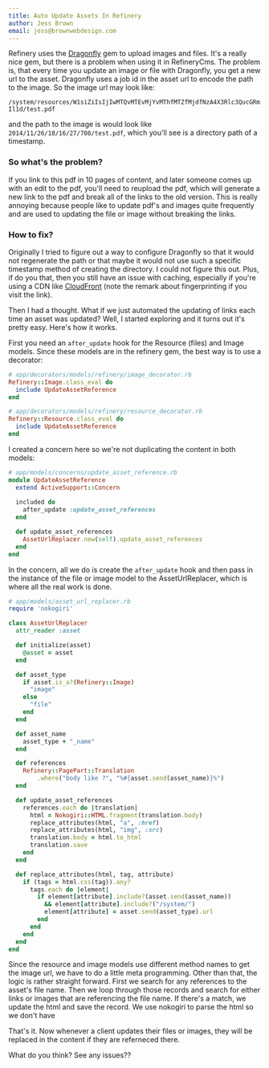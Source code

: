 ```yaml
---
title: Auto Update Assets In Refinery
author: Jess Brown
email: jess@brownwebdesign.com
---
```


Refinery uses the [Dragonfly][1] gem to upload images and files. It's a
really nice gem, but there is a problem when using it in RefineryCms.
The problem is, that every time you update an image or file with
Dragonfly, you get a new url to the asset. Dragonfly uses a job id in
the asset url to encode the path to the image. So the image url may look
like:

`/system/resources/W1siZiIsIjIwMTQvMTEvMjYvMThfMTZfMjdfNzA4X3Rlc3QucGRmIl1d/test.pdf`

and the path to the image is would look like
`2014/11/26/18/16/27/708/test.pdf`, which you'll see is a directory path
of a timestamp. 

### So what's the problem?

If you link to this pdf in 10 pages of content, and later someone comes
up with an edit to the pdf, you'll need to reupload the pdf, which will
generate a new link to the pdf and break all of the links to the old
version. This is really annoying because people like to update pdf's and
images quite frequently and are used to updating the file or image
without breaking the links.

### How to fix?

Originally I tried to figure out a way to configure Dragonfly so that it
would not regenerate the path or that maybe it would not use such a
specific timestamp method of creating the directory. I could not figure
this out. Plus, if do you that, then you still have an issue with
caching, especially if you're using a CDN like [CloudFront][2] (note the
remark about fingerprinting if you visit the link). 

Then I had a thought. What if we just automated the updating of links
each time an asset was updated? Well, I started exploring and it turns
out it's pretty easy. Here's how it works.

First you need an `after_update` hook for the Resource (files) and Image
models. Since these models are in the refinery gem, the best way is to
use a decorator:

```ruby
# app/decorators/models/refinery/image_decorator.rb
Refinery::Image.class_eval do
  include UpdateAssetReference
end

# app/decorators/models/refinery/resource_decorator.rb
Refinery::Resource.class_eval do
  include UpdateAssetReference
end
```
I created a concern here so we're not duplicating the content in both
models:

```ruby
# app/models/concerns/update_asset_reference.rb
module UpdateAssetReference
  extend ActiveSupport::Concern
  
  included do
    after_update :update_asset_references
  end

  def update_asset_references
    AssetUrlReplacer.new(self).update_asset_references
  end
end
```

In the concern, all we do is create the `after_update` hook and then
pass in the instance of the file or image model to the AssetUrlReplacer,
which is where all the real work is done.

```ruby
# app/models/asset_url_replacer.rb
require 'nokogiri'

class AssetUrlReplacer
  attr_reader :asset

  def initialize(asset)
    @asset = asset
  end

  def asset_type
    if asset.is_a?(Refinery::Image)
      "image"
    else
      "file"
    end
  end

  def asset_name
    asset_type + "_name"
  end

  def references
    Refinery::PagePart::Translation
        .where("body like ?", "%#{asset.send(asset_name)}%")
  end

  def update_asset_references
    references.each do |translation|
      html = Nokogiri::HTML.fragment(translation.body)
      replace_attributes(html, "a", :href)
      replace_attributes(html, "img", :src)
      translation.body = html.to_html
      translation.save
    end
  end

  def replace_attributes(html, tag, attribute)
    if (tags = html.css(tag)).any?
      tags.each do |element|
        if element[attribute].include?(asset.send(asset_name)) 
          && element[attribute].include?("/system/")
          element[attribute] = asset.send(asset_type).url
        end
      end
    end
  end
end
```

Since the resource and image models use different method names to get
the image url, we have to do a little meta programming. Other than that,
the logic is rather straight forward. First we search for any references
to the asset's file name. Then we loop through those records and search
for either links or images that are referencing the file name. If
there's a match, we update the html and save the record. We use nokogiri
to parse the html so we don't have 

That's it. Now whenever a client updates their files or images, they
will be replaced in the content if they are referneced there. 

What do you think? See any issues??


[1]:https://github.com/markevans/dragonfly
[2]:https://devcenter.heroku.com/articles/using-amazon-cloudfront-cdn
